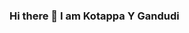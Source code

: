 ### Hi there 👋 I am Kotappa Y Gandudi

<!--
**kotappa19/kotappa19** is a ✨ _special_ ✨ repository because its `README.md` (this file) appears on your GitHub profile.

Here are some ideas to get you started:

- 🔭 I’m interested in Solving Programming Questions
- 🌱 I’m currently learning JAVA Full Stack Web Development
- 🤔 I’m looking for help with Advanced JAVA Concepts
- 💬 Ask me about C Python and JAVA basics
- 📫 How to reach me: www.linkedin.com/in/kotappa-gandudi
